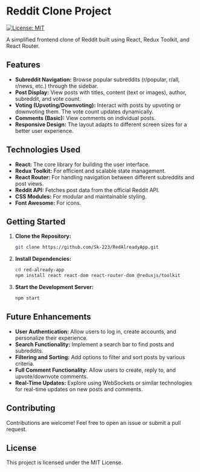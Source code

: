# Reddit Clone Project

[![License: MIT](https://img.shields.io/badge/License-MIT-yellow.svg)](https://opensource.org/licenses/MIT)

A simplified frontend clone of Reddit built using React, Redux Toolkit, and React Router.

## Features

*   **Subreddit Navigation:** Browse popular subreddits (r/popular, r/all, r/news, etc.) through the sidebar.
*   **Post Display:** View posts with titles, content (text or images), author, subreddit, and vote count.
*   **Voting (Upvoting/Downvoting):** Interact with posts by upvoting or downvoting them. The vote count updates dynamically.
*   **Comments (Basic):** View comments on individual posts.
*   **Responsive Design:** The layout adapts to different screen sizes for a better user experience.

## Technologies Used

*   **React:** The core library for building the user interface.
*   **Redux Toolkit:** For efficient and scalable state management.
*   **React Router:** For handling navigation between different subreddits and post views.
*   **Reddit API:**  Fetches post data from the official Reddit API.
*   **CSS Modules:**  For modular and maintainable styling.
*   **Font Awesome:** For icons.

## Getting Started

1.  **Clone the Repository:**
    ```bash
    git clone https://github.com/Sk-223/RedAlreadyApp.git
    ```

2.  **Install Dependencies:**
    ```bash
    cd red-already-app
    npm install react react-dom react-router-dom @reduxjs/toolkit

    ```

3.  **Start the Development Server:**
    ```bash
    npm start
    ```

## Future Enhancements

*   **User Authentication:** Allow users to log in, create accounts, and personalize their experience.
*   **Search Functionality:** Implement a search bar to find posts and subreddits.
*   **Filtering and Sorting:** Add options to filter and sort posts by various criteria.
*   **Full Comment Functionality:** Allow users to create, reply to, and upvote/downvote comments.
*   **Real-Time Updates:** Explore using WebSockets or similar technologies for real-time updates on new posts and comments.

## Contributing

Contributions are welcome! Feel free to open an issue or submit a pull request.

## License

This project is licensed under the MIT License.
